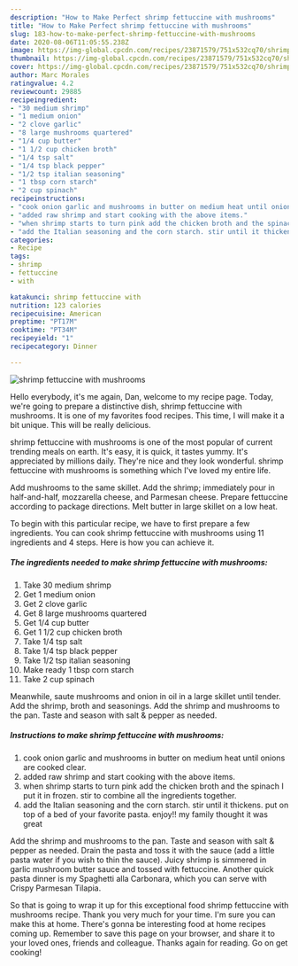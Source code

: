 ```yaml
---
description: "How to Make Perfect shrimp fettuccine with mushrooms"
title: "How to Make Perfect shrimp fettuccine with mushrooms"
slug: 183-how-to-make-perfect-shrimp-fettuccine-with-mushrooms
date: 2020-08-06T11:05:55.238Z
image: https://img-global.cpcdn.com/recipes/23871579/751x532cq70/shrimp-fettuccine-with-mushrooms-recipe-main-photo.jpg
thumbnail: https://img-global.cpcdn.com/recipes/23871579/751x532cq70/shrimp-fettuccine-with-mushrooms-recipe-main-photo.jpg
cover: https://img-global.cpcdn.com/recipes/23871579/751x532cq70/shrimp-fettuccine-with-mushrooms-recipe-main-photo.jpg
author: Marc Morales
ratingvalue: 4.2
reviewcount: 29885
recipeingredient:
- "30 medium shrimp"
- "1 medium onion"
- "2 clove garlic"
- "8 large mushrooms quartered"
- "1/4 cup butter"
- "1 1/2 cup chicken broth"
- "1/4 tsp salt"
- "1/4 tsp black pepper"
- "1/2 tsp italian seasoning"
- "1 tbsp corn starch"
- "2 cup spinach"
recipeinstructions:
- "cook onion garlic and mushrooms in butter on medium heat until onions are cooked clear."
- "added raw shrimp and start cooking with the above items."
- "when shrimp starts to turn pink add the chicken broth and the spinach I put it in frozen. stir to combine all the ingredients together."
- "add the Italian seasoning and the corn starch. stir until it thickens. put on top of a bed of your favorite pasta. enjoy!! my family thought it was great"
categories:
- Recipe
tags:
- shrimp
- fettuccine
- with

katakunci: shrimp fettuccine with 
nutrition: 123 calories
recipecuisine: American
preptime: "PT17M"
cooktime: "PT34M"
recipeyield: "1"
recipecategory: Dinner

---
```



![shrimp fettuccine with mushrooms](https://img-global.cpcdn.com/recipes/23871579/751x532cq70/shrimp-fettuccine-with-mushrooms-recipe-main-photo.jpg)

Hello everybody, it's me again, Dan, welcome to my recipe page. Today, we're going to prepare a distinctive dish, shrimp fettuccine with mushrooms. It is one of my favorites food recipes. This time, I will make it a bit unique. This will be really delicious.

shrimp fettuccine with mushrooms is one of the most popular of current trending meals on earth. It's easy, it is quick, it tastes yummy. It's appreciated by millions daily. They're nice and they look wonderful. shrimp fettuccine with mushrooms is something which I've loved my entire life.

Add mushrooms to the same skillet. Add the shrimp; immediately pour in half-and-half, mozzarella cheese, and Parmesan cheese. Prepare fettuccine according to package directions. Melt butter in large skillet on a low heat.


To begin with this particular recipe, we have to first prepare a few ingredients. You can cook shrimp fettuccine with mushrooms using 11 ingredients and 4 steps. Here is how you can achieve it.

<!--inarticleads1-->

##### The ingredients needed to make shrimp fettuccine with mushrooms:

1. Take 30 medium shrimp
1. Get 1 medium onion
1. Get 2 clove garlic
1. Get 8 large mushrooms quartered
1. Get 1/4 cup butter
1. Get 1 1/2 cup chicken broth
1. Take 1/4 tsp salt
1. Take 1/4 tsp black pepper
1. Take 1/2 tsp italian seasoning
1. Make ready 1 tbsp corn starch
1. Take 2 cup spinach


Meanwhile, saute mushrooms and onion in oil in a large skillet until tender. Add the shrimp, broth and seasonings. Add the shrimp and mushrooms to the pan. Taste and season with salt &amp; pepper as needed. 

<!--inarticleads2-->

##### Instructions to make shrimp fettuccine with mushrooms:

1. cook onion garlic and mushrooms in butter on medium heat until onions are cooked clear.
1. added raw shrimp and start cooking with the above items.
1. when shrimp starts to turn pink add the chicken broth and the spinach I put it in frozen. stir to combine all the ingredients together.
1. add the Italian seasoning and the corn starch. stir until it thickens. put on top of a bed of your favorite pasta. enjoy!! my family thought it was great


Add the shrimp and mushrooms to the pan. Taste and season with salt &amp; pepper as needed. Drain the pasta and toss it with the sauce (add a little pasta water if you wish to thin the sauce). Juicy shrimp is simmered in garlic mushroom butter sauce and tossed with fettuccine. Another quick pasta dinner is my Spaghetti alla Carbonara, which you can serve with Crispy Parmesan Tilapia. 

So that is going to wrap it up for this exceptional food shrimp fettuccine with mushrooms recipe. Thank you very much for your time. I'm sure you can make this at home. There's gonna be interesting food at home recipes coming up. Remember to save this page on your browser, and share it to your loved ones, friends and colleague. Thanks again for reading. Go on get cooking!
